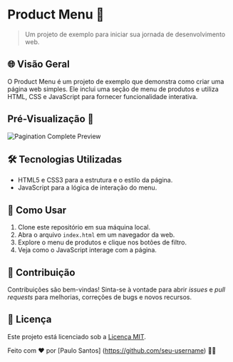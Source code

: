 # Product Menu 🚀

> Um projeto de exemplo para iniciar sua jornada de desenvolvimento web.

## 🌐 Visão Geral

O Product Menu é um projeto de exemplo que demonstra como criar uma página web simples. Ele inclui uma seção de menu de produtos e utiliza HTML, CSS e JavaScript para fornecer funcionalidade interativa.

## Pré-Visualização 📸

![Pagination Complete Preview](
https://github.com/paulo-santos360/menuJS/assets/102436341/a131d0ae-0edc-4f5d-b7a8-484f0f0be1dc
)

## 🛠️ Tecnologias Utilizadas

- HTML5 e CSS3 para a estrutura e o estilo da página.
- JavaScript para a lógica de interação do menu.

## 📖 Como Usar

1. Clone este repositório em sua máquina local.
2. Abra o arquivo `index.html` em um navegador da web.
3. Explore o menu de produtos e clique nos botões de filtro.
4. Veja como o JavaScript interage com a página.

## 🤝 Contribuição

Contribuições são bem-vindas! Sinta-se à vontade para abrir _issues_ e _pull requests_ para melhorias, correções de bugs e novos recursos.

## 📄 Licença

Este projeto está licenciado sob a [Licença MIT](https://opensource.org/licenses/MIT).

Feito com ❤️ por [Paulo Santos] (https://github.com/seu-username) 👨‍💻
